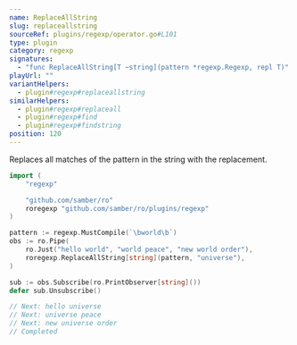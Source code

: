```yaml
---
name: ReplaceAllString
slug: replaceallstring
sourceRef: plugins/regexp/operator.go#L101
type: plugin
category: regexp
signatures:
  - "func ReplaceAllString[T ~string](pattern *regexp.Regexp, repl T)"
playUrl: ""
variantHelpers:
  - plugin#regexp#replaceallstring
similarHelpers:
  - plugin#regexp#replaceall
  - plugin#regexp#find
  - plugin#regexp#findstring
position: 120
---
```


Replaces all matches of the pattern in the string with the replacement.

```go
import (
    "regexp"

    "github.com/samber/ro"
    roregexp "github.com/samber/ro/plugins/regexp"
)

pattern := regexp.MustCompile(`\bworld\b`)
obs := ro.Pipe(
    ro.Just("hello world", "world peace", "new world order"),
    roregexp.ReplaceAllString[string](pattern, "universe"),
)

sub := obs.Subscribe(ro.PrintObserver[string]())
defer sub.Unsubscribe()

// Next: hello universe
// Next: universe peace
// Next: new universe order
// Completed
```